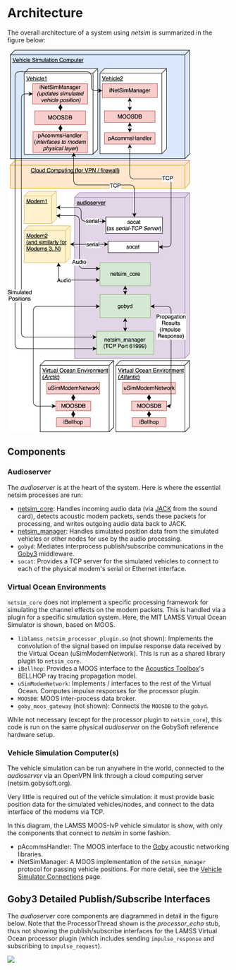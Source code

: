 # Architecture

The overall architecture of a system using *netsim* is summarized in the figure below:

![](../figures/modemsim-server-structure-ucomms.png)

## Components


### Audioserver

The *audioserver* is at the heart of the system. Here is where the essential netsim processes are run:

 - [netsim_core](page11_netsim_core.md): Handles incoming audio data (via [JACK] from the sound card), detects acoustic modem packets, sends these packets for processing, and writes outgoing audio data back to JACK.
 - [netsim_manager](page12_netsim_manager.md): Handles simulated position data from the simulated vehicles or other nodes for use by the audio processing.
 - `gobyd`: Mediates interprocess publish/subscribe communications in the [Goby3] middleware.
 - `socat`: Provides a TCP server for the simulated vehicles to connect to each of the physical modem's serial or Ethernet interface.

[JACK]: https://jackaudio.org/
[Goby3]: https://github.com/GobySoft/goby3/

### Virtual Ocean Environments

`netsim_core` does not implement a specific processing framework for simulating the channel effects on the modem packets. This is handled via a plugin for a specific simulation system. Here, the MIT LAMSS Virtual Ocean Simulator is shown, based on MOOS.

 - `liblamss_netsim_processor_plugin.so` (not shown): Implements the convolution of the signal based on impulse response data received by the Virtual Ocean (uSimModemNetwork). This is run as a shared library plugin to `netsim_core`.
 - `iBellhop`: Provides a MOOS interface to the [Acoustics Toolbox]'s BELLHOP ray tracing propagation model.
 - `uSimModemNetwork`: Implements / interfaces to the rest of the Virtual Ocean. Computes impulse responses for the processor plugin.
 - `MOOSDB`: MOOS inter-process data broker.
 - `goby_moos_gateway` (not shown): Connects the `MOOSDB` to the `gobyd`.

While not necessary (except for the processor plugin to `netsim_core`), this code is run on the same physical *audioserver* on the GobySoft reference hardware setup.

[Acoustics Toolbox]: http://oalib.hlsresearch.com/AcousticsToolbox/

### Vehicle Simulation Computer(s)

The vehicle simulation can be run anywhere in the world, connected to the *audioserver* via an OpenVPN link through a cloud computing server (netsim.gobysoft.org).

Very little is required out of the vehicle simulation: it must provide basic position data for the simulated vehicles/nodes, and connect to the data interface of the modems via TCP.

In this diagram, the LAMSS MOOS-IvP vehicle simulator is show, with only the components that connect to *netsim* in some fashion.

 - pAcommsHandler: The MOOS interface to the [Goby][Goby3] acoustic networking libraries.
 - iNetSimManager: A MOOS implementation of the `netsim_manager` protocol for passing vehicle positions. For more detail, see the [Vehicle Simulator Connections](page15_vehicle_sim_connections.md) page.

## Goby3 Detailed Publish/Subscribe Interfaces

The *audioserver* core components are diagrammed in detail in the figure below. Note that the ProcessorThread shown is the *processor_echo* stub, thus not showing the publish/subscribe interfaces for the LAMSS Virtual Ocean processor plugin (which includes sending `impulse_response` and subscribing to `impulse_request`).

![](../figures/netsim_core_interfaces.svg)
